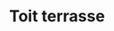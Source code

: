 ---
title: "Toit terrasse"
description: "Photo actuelle du toit."
draft: false
image : "images/perso/projet/20210226_120358.jpg"
category: "Avant"

---